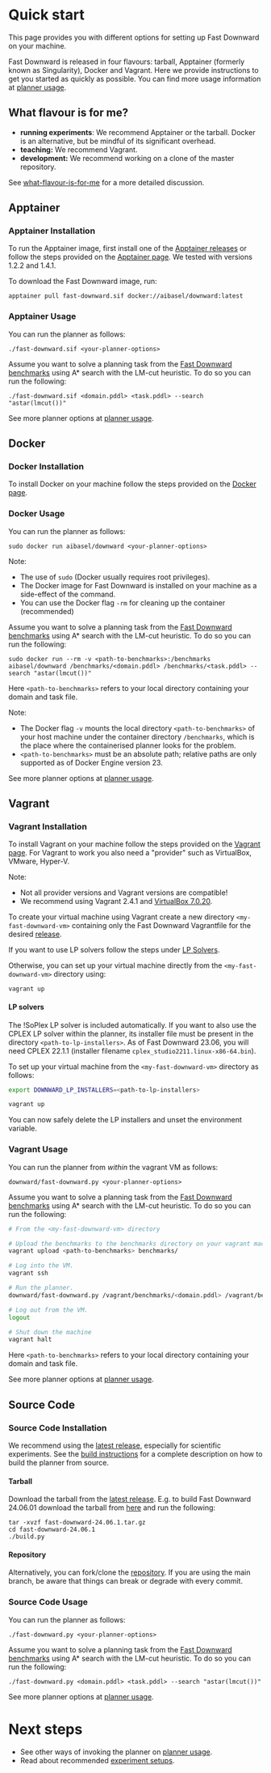 # Quick start
This page provides you with different options for setting up Fast Downward on your machine. 

Fast Downward is released in four flavours: tarball, Apptainer (formerly
known as Singularity), Docker and Vagrant. Here we provide instructions
to get you started as quickly as possible. You can find more usage
information at [planner usage](planner-usage.md).

## What flavour is for me?

-   **running experiments**: We recommend Apptainer or the tarball.
    Docker is an alternative, but be mindful of its significant
    overhead.
-   **teaching:** We recommend Vagrant.
-   **development:** We recommend working on a clone of the master
    repository.

See [what-flavour-is-for-me](what-flavour-is-for-me.md) for a more
detailed discussion.

## Apptainer

### Apptainer Installation
To run the Apptainer image, first install one of the [Apptainer releases](https://github.com/apptainer/apptainer/releases) or follow the steps provided on the [Apptainer page](https://apptainer.org/docs/user/main/quick_start.html#installation).
We tested with versions 1.2.2 and 1.4.1.

To download the Fast Downward image, run:

    apptainer pull fast-downward.sif docker://aibasel/downward:latest

### Apptainer Usage
You can run the planner as follows:

    ./fast-downward.sif <your-planner-options>

Assume you want to solve a planning task from the [Fast Downward benchmarks](https://github.com/aibasel/downward-benchmarks) using A* search with the LM-cut heuristic. To do so you can run the following:

    ./fast-downward.sif <domain.pddl> <task.pddl> --search "astar(lmcut())"

See more planner options at [planner usage](planner-usage.md).

## Docker

### Docker Installation
To install Docker on your machine follow the steps provided on the [Docker page](https://docs.docker.com/get-docker/).

### Docker Usage
You can run the planner as follows:

    sudo docker run aibasel/downward <your-planner-options>

Note:

-   The use of `sudo` (Docker usually requires root privileges).
-   The Docker image for Fast Downward is installed on your machine as a side-effect of the command.
-   You can use the Docker flag `-rm` for cleaning up the container (recommended)

Assume you want to solve a planning task from the [Fast Downward benchmarks](https://github.com/aibasel/downward-benchmarks) using A* search with the LM-cut heuristic. To do so you can run the following:

    sudo docker run --rm -v <path-to-benchmarks>:/benchmarks aibasel/downward /benchmarks/<domain.pddl> /benchmarks/<task.pddl> --search "astar(lmcut())"

Here `<path-to-benchmarks>` refers to your local directory containing your domain and task file.

Note:

-   The Docker flag `-v` mounts the local directory `<path-to-benchmarks>` of your host 
    machine under the container directory `/benchmarks`, which is the
    place where the containerised planner looks for the problem.
-   `<path-to-benchmarks>` must be an absolute path; relative paths are only supported as of Docker Engine version 23.

See more planner options at [planner usage](planner-usage.md).

## Vagrant

### Vagrant Installation
To install Vagrant on your machine follow the steps provided on the [Vagrant page](https://developer.hashicorp.com/vagrant/install).
For Vagrant to work you also need a "provider" such as VirtualBox, VMware, Hyper-V.

Note:

- Not all provider versions and Vagrant versions are compatible!
- We recommend using Vagrant 2.4.1 and [VirtualBox 7.0.20](https://www.virtualbox.org/wiki/Download_Old_Builds_7_0).

To create your virtual machine using Vagrant create a new directory `<my-fast-downward-vm>` containing only the Fast Downward Vagrantfile for
the desired [release](https://www.fast-downward.org/latest/releases). 

If you want to use LP solvers follow the steps under [LP Solvers](#lp_solvers).

Otherwise, you can set up your virtual machine directly from the `<my-fast-downward-vm>` directory using:
    
    vagrant up

#### LP solvers

The !SoPlex LP solver is included automatically. If you want to also
use the CPLEX LP solver within the planner, its installer file must
be present in the directory `<path-to-lp-installers>`. As of Fast
Downward 23.06, you will need CPLEX 22.1.1 (installer filename
`cplex_studio2211.linux-x86-64.bin`). 

To set up your virtual machine from the `<my-fast-downward-vm>` directory as follows:

``` bash
export DOWNWARD_LP_INSTALLERS=<path-to-lp-installers>

vagrant up
```

You can now safely delete the LP installers and unset the environment variable.

### Vagrant Usage
You can run the planner from *within* the vagrant VM as follows:

    downward/fast-downward.py <your-planner-options>

Assume you want to solve a planning task from the [Fast Downward benchmarks](https://github.com/aibasel/downward-benchmarks) using A* search with the LM-cut heuristic. To do so you can run the following:

``` bash
# From the <my-fast-downward-vm> directory 

# Upload the benchmarks to the benchmarks directory on your vagrant machine
vagrant upload <path-to-benchmarks> benchmarks/

# Log into the VM.
vagrant ssh

# Run the planner.
downward/fast-downward.py /vagrant/benchmarks/<domain.pddl> /vagrant/benchmarks/<task.pddl> --search "astar(lmcut())"

# Log out from the VM.
logout

# Shut down the machine
vagrant halt
```

Here `<path-to-benchmarks>` refers to your local directory containing your domain and task file.

See more planner options at [planner usage](planner-usage.md).

## Source Code

### Source Code Installation

We recommend using the [latest release](https://www.fast-downward.org/latest/releases), especially
for scientific experiments. See the [build instructions](https://github.com/aibasel/downward/blob/main/BUILD.md)
for a complete description on how to build the planner from source.

#### Tarball
Download the tarball from the [latest release](https://www.fast-downward.org/latest/releases).
E.g. to build Fast Downward 24.06.01 download the tarball from [here](https://www.fast-downward.org/latest/releases/24.06/#downloads) and run the following: 

    tar -xvzf fast-downward-24.06.1.tar.gz
    cd fast-downward-24.06.1
    ./build.py

#### Repository
Alternatively, you can fork/clone the [repository](https://github.com/aibasel/downward). If you are using the main branch, be aware that things can break or degrade with every commit.

### Source Code Usage
You can run the planner as follows:

    ./fast-downward.py <your-planner-options>

Assume you want to solve a planning task from the [Fast Downward benchmarks](https://github.com/aibasel/downward-benchmarks) using A* search with the LM-cut heuristic. To do so you can run the following:

    ./fast-downward.py <domain.pddl> <task.pddl> --search "astar(lmcut())"

See more planner options at [planner usage](planner-usage.md).


# Next steps

-   See other ways of invoking the planner on
    [planner usage](planner-usage.md).
-   Read about recommended [experiment
    setups](https://github.com/aibasel/downward#scientific-experiments).
